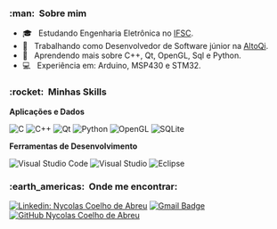 <h3> :man: &nbsp;Sobre mim </h3>

- 🎓 &nbsp; Estudando Engenharia Eletrônica no <a href="https://www.ifsc.edu.br/web/campus-florianopolis">IFSC</a>.
- 💼 &nbsp; Trabalhando como Desenvolvedor de Software júnior na <a href="https://altoqi.com.br/">AltoQi</a>.
- 🌱 &nbsp; Aprendendo mais sobre C++, Qt, OpenGL, Sql e Python.
- 💻 &nbsp; Experiência em: Arduino, MSP430 e STM32.

<h3> :rocket: &nbsp;Minhas Skills </h3>

**Aplicações e Dados**

  ![C](https://img.shields.io/badge/c-%2300599C.svg?style=for-the-badge&logo=c&logoColor=white)
  ![C++](https://img.shields.io/badge/c++-%2300599C.svg?style=for-the-badge&logo=c%2B%2B&logoColor=white)
  ![Qt](https://img.shields.io/badge/Qt-%23217346.svg?style=for-the-badge&logo=Qt&logoColor=white)
  ![Python](https://img.shields.io/badge/python-3670A0?style=for-the-badge&logo=python&logoColor=ffdd54)
  ![OpenGL](https://img.shields.io/badge/OpenGL-5586A4.svg?style=for-the-badge&logo=OpenGL&logoColor=white)
  ![SQLite](https://img.shields.io/badge/sqlite-%2307405e.svg?style=for-the-badge&logo=sqlite&logoColor=white)

**Ferramentas de Desenvolvimento**

  ![Visual Studio Code](https://img.shields.io/badge/Visual%20Studio%20Code-0078d7.svg?style=for-the-badge&logo=visual-studio-code&logoColor=white)
  ![Visual Studio](https://img.shields.io/badge/Visual%20Studio-5C2D91.svg?style=for-the-badge&logo=visual-studio&logoColor=white)
  ![Eclipse](https://img.shields.io/badge/Eclipse-FE7A16.svg?style=for-the-badge&logo=Eclipse&logoColor=white)

<h3> :earth_americas: &nbsp;Onde me encontrar: </h3> 

[![Linkedin: Nycolas Coelho de Abreu](https://img.shields.io/badge/-Nycolas-blue?style=flat-square&logo=Linkedin&logoColor=white&link=https://www.linkedin.com/in/nycolas-coelho-de-abreu/)](https://www.linkedin.com/in/nycolas-coelho-de-abreu/)
[![Gmail Badge](https://img.shields.io/badge/Email-nyco__abreu%40hotmail.com-blue)](mailto:nyco_abreu@hotmail.com)
[![GitHub Nycolas Coelho de Abreu]( https://img.shields.io/github/followers/nycolasabreu?label=follow&style=social)](https://github.com/nycolasabreu)
